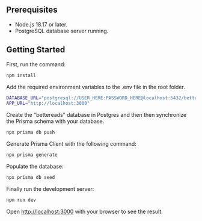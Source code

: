 ## Prerequisites

- Node.js 18.17 or later.
- PostgreSQL database server running.

## Getting Started

First, run the command:

```bash
npm install
```
Add the required environment variables to the .env file in the root folder.
```bash
DATABASE_URL="postgresql://USER_HERE:PASSWORD_HERE@localhost:5432/bettereads"
APP_URL="http://localhost:3000"
```

Create the "bettereads" database in Postgres and then then synchronize the Prisma schema with your database.
```bash
npx prisma db push
```
Generate Prisma Client with the following command:
```bash
npx prisma generate
```
Populate the database:
```bash
npx prisma db seed
```
Finally run the development server:
```bash
npm run dev
```

Open [http://localhost:3000](http://localhost:3000) with your browser to see the result.

